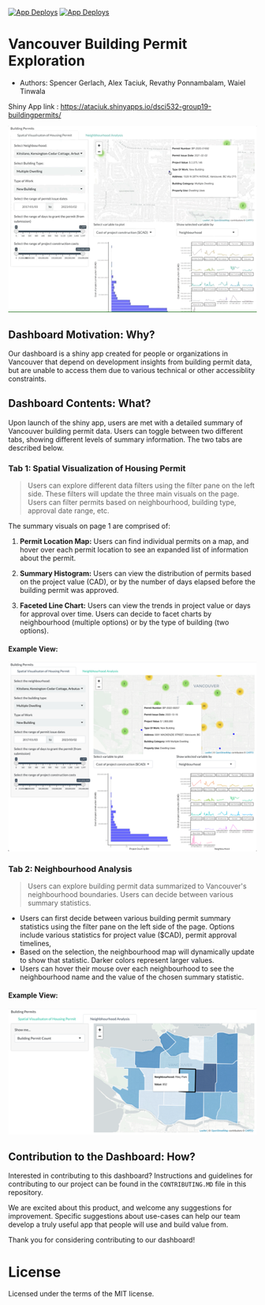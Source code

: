 [![App Deploys](https://github.com/UBC-MDS/dsci532-group19-buildingpermits/actions/workflows/deploy-app.yaml/badge.svg)](https://github.com/UBC-MDS/dsci532-group19-buildingpermits/actions/workflows/deploy-app.yaml)
[![App Deploys](https://github.com/UBC-MDS/dsci532-group19-buildingpermits/actions/workflows/testing.yaml/badge.svg)](https://github.com/UBC-MDS/dsci532-group19-buildingpermits/actions/workflows/testing.yaml)

# Vancouver Building Permit Exploration

- Authors: Spencer Gerlach, Alex Taciuk, Revathy Ponnambalam, Waiel Tinwala

Shiny App link : https://ataciuk.shinyapps.io/dsci532-group19-buildingpermits/

<img src="img/app-demo_2023-03-04.gif">

## Dashboard Motivation: Why?

Our dashboard is a shiny app created for people or organizations in Vancouver that depend on development insights from building permit data, but are unable to access them due to various technical or other accessiblity constraints. 

## Dashboard Contents: What?

Upon launch of the shiny app, users are met with a detailed summary of Vancouver building permit data. Users can toggle between two different tabs, showing different levels of summary information. The two tabs are described below. 

### Tab 1: Spatial Visualization of Housing Permit

> Users can explore different data filters using the filter pane on the left side. These filters will update the three main visuals on the page. Users can filter permits based on neighbourhood, building type, approval date range, etc.

The summary visuals on page 1 are comprised of:

1. **Permit Location Map:** Users can find individual permits on a map, and hover over each permit location to see an expanded list of information about the permit.

2. **Summary Histogram:** Users can view the distribution of permits based on the project value (CAD), or by the number of days elapsed before the building permit was approved.

3. **Faceted Line Chart:** Users can view the trends in project value or days for approval over time. Users can decide to facet charts by neighbourhood (multiple options) or by the type of building  (two options).

#### Example View:


<img src="img/tab1-example_2023-03-04.png">

### Tab 2: Neighbourhood Analysis

> Users can explore building permit data summarized to Vancouver's neighbourhood boundaries. Users can decide between various summary statistics.

- Users can first decide between various building permit summary statistics using the filter pane on the left side of the page. Options include various statistics for project value ($CAD), permit approval timelines, 
- Based on the selection, the neighbourhood map will dynamically update to show that statistic. Darker colors represent larger values.
- Users can hover their mouse over each neighbourhood to see the neighbourhood name and the value of the chosen summary statistic.

#### Example View:

<img src="img/tab2-example_2023-03-04.png">

## Contribution to the Dashboard: How?

Interested in contributing to this dashboard? Instructions and guidelines for contributing to our project can be found in the `CONTRIBUTING.MD` file in this repository.

We are excited about this product, and welcome any suggestions for improvement. Specific suggestions about use-cases can help our team develop a truly useful app that people will use and build value from.

Thank you for considering contributing to our dashboard!

# License
Licensed under the terms of the MIT license.
